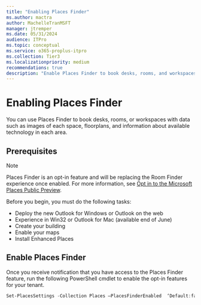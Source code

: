 ```yaml
---
title: "Enabling Places Finder"
ms.author: mactra
author: MachelleTranMSFT
manager: jtremper
ms.date: 05/31/2024
audience: ITPro
ms.topic: conceptual
ms.service: o365-proplus-itpro
ms.collection: Tier3
ms.localizationpriority: medium
recommendations: true
description: "Enable Places Finder to book desks, rooms, and workspaces."
---
```

# Enabling Places Finder

You can use Places Finder to book desks, rooms, or workspaces with data such as images of each space, floorplans, and information about available technology in each area.

## Prerequisites

> [!NOTE]
> Places Finder is an opt-in feature and will be replacing the Room Finder experience once enabled. For more information, see [Opt in to the Microsoft Places Public Preview](opt-in-places-preview.md).

Before you begin, you must do the following tasks:

- Deploy the new Outlook for Windows or Outlook on the web  
- Experience in Win32 or Outlook for Mac (available end of June)
- Create your building
- Enable your maps
- Install Enhanced Places

## Enable Places Finder

Once you receive notification that you have access to the Places Finder feature, run the following PowerShell cmdlet to enable the opt-in features for your tenant.

```powershell
Set-PlacesSettings -Collection Places –PlacesFinderEnabled  ‘Default:false, OID<Security Group OID>@<TenantId>:true’
```
